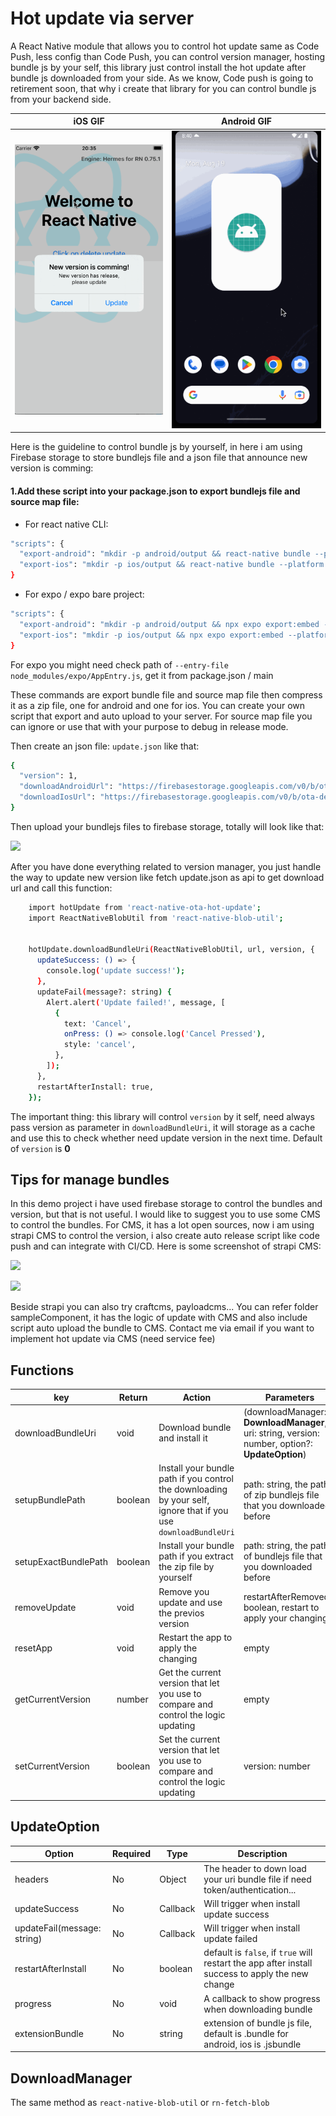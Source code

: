 # Hot update via server

A React Native module that allows you to control hot update same as Code Push, less config than Code Push, you can control version manager, hosting bundle js by your self, this library just control install the hot update after bundle js downloaded from your side. As we know, Code push is going to retirement soon, that why i create that library for you can control bundle js from your backend side.


iOS GIF             | Android GIF
:-------------------------:|:-------------------------:
<img src="./ioshotupdate.gif" title="iOS GIF" width="250"> | <img src="./androidhotupdate.gif" title="Android GIF" width="250">

Here is the guideline to control bundle js by yourself, in here i am using Firebase storage to store bundlejs file and a json file that announce new version is comming:

#### 1.Add these script into your package.json to export bundlejs file and source map file:

- For react native CLI:
```bash
"scripts": {
  "export-android": "mkdir -p android/output && react-native bundle --platform android --dev false --entry-file index.js --bundle-output android/output/index.android.bundle --assets-dest android/output --sourcemap-output android/sourcemap.js && cd android && find output -type f | zip index.android.bundle.zip -@ && zip sourcemap.zip sourcemap.js && cd .. && rm -rf android/output && rm -rf android/sourcemap.js",
  "export-ios": "mkdir -p ios/output && react-native bundle --platform ios --dev false --entry-file index.js --bundle-output ios/output/main.jsbundle --assets-dest ios/output --sourcemap-output ios/sourcemap.js && cd ios && find output -type f | zip main.jsbundle.zip -@ && zip sourcemap.zip sourcemap.js && cd .. && rm -rf ios/output && rm -rf ios/sourcemap.js"
}
```
- For expo / expo bare project:

```bash
"scripts": {
  "export-android": "mkdir -p android/output && npx expo export:embed --platform android --entry-file node_modules/expo/AppEntry.js --bundle-output android/output/index.android.bundle --dev false  --assets-dest android/output --sourcemap-output android/sourcemap.js && cd android && find output -type f | zip index.android.bundle.zip -@ && zip sourcemap.zip sourcemap.js && cd .. && rm -rf android/output && rm -rf android/sourcemap.js",
  "export-ios": "mkdir -p ios/output && npx expo export:embed --platform ios --entry-file node_modules/expo/AppEntry.js --bundle-output ios/output/main.jsbundle --dev false  --assets-dest ios/output --sourcemap-output ios/sourcemap.js && cd ios && find output -type f | zip main.jsbundle.zip -@ && zip sourcemap.zip sourcemap.js && cd .. && rm -rf ios/output && rm -rf ios/sourcemap.js"
}
```
For expo you might need check path of `--entry-file node_modules/expo/AppEntry.js`, get it from package.json / main

These commands are export bundle file and source map file then compress it as a zip file, one for android and one for ios. You can create your own script that export and auto upload to your server. For source map file you can ignore or use that with your purpose to debug in release mode.

Then create an json file: `update.json` like that:
```bash
{
  "version": 1,
  "downloadAndroidUrl": "https://firebasestorage.googleapis.com/v0/b/ota-demo-68f38.appspot.com/o/index.android.bundle.zip?alt=media",
  "downloadIosUrl": "https://firebasestorage.googleapis.com/v0/b/ota-demo-68f38.appspot.com/o/main.jsbundle.zip?alt=media"
}
```

Then upload your bundlejs files to firebase storage, totally will look like that:

![](https://github.com/vantuan88291/react-native-ota-hot-update/raw/main/scr1.png)

After you have done everything related to version manager, you just handle the way to update new version like fetch update.json as api to get download url and call this function:

```bash
    import hotUpdate from 'react-native-ota-hot-update';
    import ReactNativeBlobUtil from 'react-native-blob-util';


    hotUpdate.downloadBundleUri(ReactNativeBlobUtil, url, version, {
      updateSuccess: () => {
        console.log('update success!');
      },
      updateFail(message?: string) {
        Alert.alert('Update failed!', message, [
          {
            text: 'Cancel',
            onPress: () => console.log('Cancel Pressed'),
            style: 'cancel',
          },
        ]);
      },
      restartAfterInstall: true,
    });
```

The important thing: this library will control `version` by it self, need always pass version as parameter in `downloadBundleUri`, it will storage as a cache and use this to check whether need update version in the next time. Default of `version` is **0**

## Tips for manage bundles

In this demo project i have used firebase storage to control the bundles and version, but that is not useful. I would like to suggest you to use some CMS to control the bundles.
For CMS, it has a lot open sources, now i am using strapi CMS to control the version, i also create auto release script like code push and can integrate with CI/CD. Here is some screenshot of strapi CMS:

![](https://github.com/vantuan88291/react-native-ota-hot-update/raw/main/scr2.png)

![](https://github.com/vantuan88291/react-native-ota-hot-update/raw/main/scr3.png)

Beside strapi you can also try craftcms, payloadcms...
You can refer folder sampleComponent, it has the logic of update with CMS and also include script auto upload the bundle to CMS.
Contact me via email if you want to implement hot update via CMS (need service fee)

## Functions

| key          | Return | Action                                                                                                           | Parameters                                                                                      |
| ------------ |--------|------------------------------------------------------------------------------------------------------------------|-------------------------------------------------------------------------------------------------|
| downloadBundleUri    | void   | Download bundle and install it                                                                                   | (downloadManager: **DownloadManager**, uri: string, version: number, option?: **UpdateOption**) |
| setupBundlePath    | boolean | Install your bundle path if you control the downloading by your self, ignore that if you use `downloadBundleUri` | path: string, the path of zip bundlejs file that you downloaded before                          |
| setupExactBundlePath    | boolean | Install your bundle path if you extract the zip file by yourself   | path: string, the path of bundlejs file that you downloaded before |
| removeUpdate | void   | Remove you update and use the previos version                                                                    | restartAfterRemoved?: boolean, restart to apply your changing                                   |
| resetApp       | void   | Restart the app to apply the changing                                                                            | empty                                                                                           |
| getCurrentVersion       | number | Get the current version that let you use to compare and control the logic updating                               | empty                                                                                           |
| setCurrentVersion       | boolean       | Set the current version that let you use to compare and control the logic updating                               | version: number                                                                                 |


## UpdateOption

| Option                  | Required | Type     | Description                                                                                      |
|-------------------------|----------|----------|--------------------------------------------------------------------------------------------------|
| headers                 | No       | Object   | The header to down load your uri bundle file if need token/authentication...                     |
| updateSuccess           | No       | Callback | Will trigger when install update success                                                         |
| updateFail(message: string)               | No       | Callback | Will trigger when install update failed                                                          |
| restartAfterInstall            | No       | boolean  | default is `false`, if `true` will restart the app after install success to apply the new change |
| progress            | No       | void     | A callback to show progress when downloading bundle                                              |
| extensionBundle            | No       | string   | extension of bundle js file, default is .bundle for android, ios is .jsbundle                    |

## DownloadManager

The same method as `react-native-blob-util` or `rn-fetch-blob`

